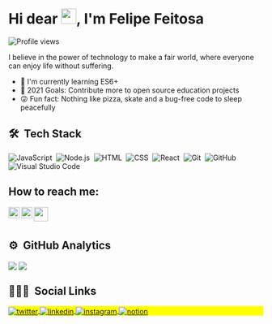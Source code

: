 <h1 align="left">Hi dear <img src="https://raw.githubusercontent.com/kaueMarques/kaueMarques/master/hi.gif" width="30px">, I'm Felipe Feitosa</h1>
<p align="left"> <img src="https://komarev.com/ghpvc/?username=FelipeFeitosaDev&color=yellow" alt="Profile views" /> </p>
<p>I believe in the power of technology to make a fair world, where everyone can enjoy life without suffering.</p>
<ul>
<li>📖 I'm currently learning ES6+</li>
<li>💪 2021 Goals: Contribute more to open source education projects</li>
<li>😜 Fun fact: Nothing like pizza, skate and a bug-free code to sleep peacefully</li>
</ul>

## 🛠 &nbsp;Tech Stack

![JavaScript](https://img.shields.io/badge/-JavaScript-05122A?style=flat&logo=javascript)&nbsp;
![Node.js](https://img.shields.io/badge/-Node.js-05122A?style=flat&logo=node.js)&nbsp;
![HTML](https://img.shields.io/badge/-HTML-05122A?style=flat&logo=HTML5)&nbsp;
![CSS](https://img.shields.io/badge/-CSS-05122A?style=flat&logo=CSS3&logoColor=1572B6)&nbsp;
![React](https://img.shields.io/badge/-React-05122A?style=flat&logo=react)&nbsp;
![Git](https://img.shields.io/badge/-Git-05122A?style=flat&logo=git)&nbsp;
![GitHub](https://img.shields.io/badge/-GitHub-05122A?style=flat&logo=github)&nbsp;
![Visual Studio Code](https://img.shields.io/badge/-Visual%20Studio%20Code-05122A?style=flat&logo=visual-studio-code&logoColor=007ACC)&nbsp;


## How to reach me:

<a href="https://www.linkedin.com/in/ffdev/" target="blank">
<img align="left" width="22px" src="https://cdn-icons-png.flaticon.com/512/174/174857.png" style="max-width:100%;">
</a>
<a href="https://www.instagram.com/felipefdev/" target="blank">
<img align="left" width="22px" src="https://cdn-icons-png.flaticon.com/512/2111/2111463.png" style="max-width:100%; fill:yellow">
</a>
<a href="https://marmalade-manx-4bd.notion.site/Sobre-mim-74e19d7bf5f74c9ba80a38a87ee11cd5" target="blank">
<img align="left" width="28px" src="https://img.icons8.com/color/240/000000/notion--v1.png" style="max-width:100%; fill:yellow">
</a>
<br><br>

## ⚙️ &nbsp;GitHub Analytics
<p align="left">
<img align="center" src="https://github-readme-stats.vercel.app/api?username=FelipeFeitosaDev&show_icons=true&count_private=true&show_icons=true&theme=midnight-purple&hide_border=true&bg_color=0d1117" />
<img align="center" src="https://github-readme-stats.vercel.app/api/top-langs/?username=FelipeFeitosaDev&layout=compact&theme=midnight-purple&hide_border=true&bg_color=0d1117" />
</p>

## 👨🏽‍🦲 &nbsp;Social Links

<p align="left" style="background:yellow">

<a href="https://twitter.com/FelipeFDev" target="blank">
  <img align="center" src="https://img.shields.io/badge/-felipefdev-05122A?style=flat&logo=twitter" alt="twitter"/>  
</a>
<a href="https://linkedin.com/in/ffdev" target="blank">
  <img align="center" src="https://img.shields.io/badge/-felipefdev-05122A?style=flat&logo=linkedin" alt="linkedin"/>
</a>
<a href="https://instagram.com/felipefdev" target="blank">
 <img align="center" src="https://img.shields.io/badge/-felipefdev-05122A?style=flat&logo=instagram" alt="instagram"/>
</a>
 <a href="https://www.notion.so/Estruturas-de-dados-com-JavaScript-f1a3491416d04c6ea081ff4d88e0a2e6" target="blank">
 <img align="center" src="https://img.shields.io/badge/-felipefdev-05122A?style=flat&logo=notion" alt="notion"/>
</a>

</p>
